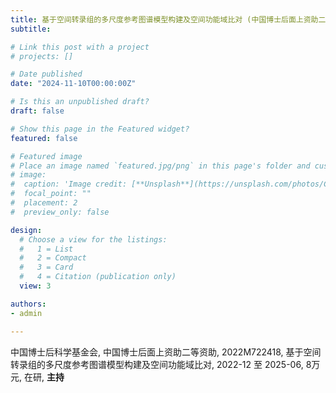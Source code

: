 ```yaml
---
title: 基于空间转录组的多尺度参考图谱模型构建及空间功能域比对 (中国博士后面上资助二等资助)
subtitle: 

# Link this post with a project
# projects: []

# Date published
date: "2024-11-10T00:00:00Z"

# Is this an unpublished draft?
draft: false

# Show this page in the Featured widget?
featured: false

# Featured image
# Place an image named `featured.jpg/png` in this page's folder and customize its options here.
# image:
#  caption: 'Image credit: [**Unsplash**](https://unsplash.com/photos/CpkOjOcXdUY)'
#  focal_point: ""
#  placement: 2
#  preview_only: false

design:
  # Choose a view for the listings:
  #   1 = List
  #   2 = Compact
  #   3 = Card
  #   4 = Citation (publication only)
  view: 3

authors:
- admin

---
```


中国博士后科学基金会, 中国博士后面上资助二等资助, 2022M722418, 基于空间转录组的多尺度参考图谱模型构建及空间功能域比对, 2022-12 至 2025-06, 8万元, 在研, **主持**
